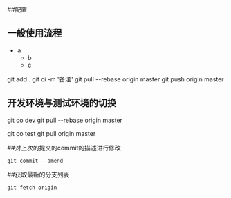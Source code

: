 ##配置

## 一般使用流程
- a
	- b
	- c


git add .
git ci -m '备注'
git pull --rebase origin master
git push origin master

## 开发环境与测试环境的切换
git co dev
git pull --rebase origin master

git co test
git pull origin master



##对上次的提交的commit的描述进行修改
```
git commit --amend
```

##获取最新的分支列表
```
git fetch origin
```


